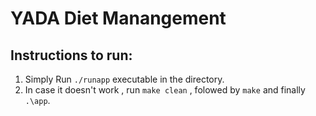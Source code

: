 # YADA Diet Manangement
## Instructions to run:
1. Simply Run `./runapp` executable in the directory.
2. In case it doesn't work , run `make clean` , folowed by `make` and finally `.\app`.
 